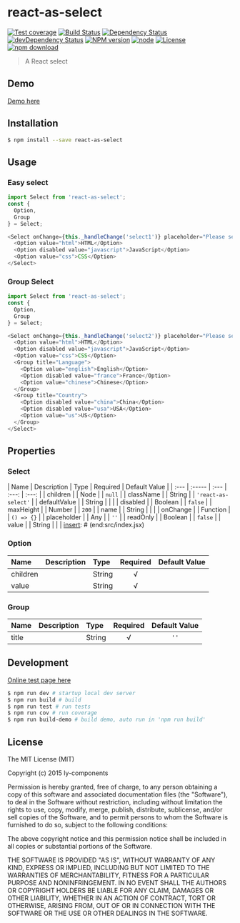 # react-as-select

[![Test coverage](https://img.shields.io/coveralls/ly-components/react-as-select.svg?style=flat-square)](https://coveralls.io/r/ly-components/react-as-select?branch=master)
[![Build Status](https://travis-ci.org/ly-components/react-as-select.png)](https://travis-ci.org/ly-components/react-as-select)
[![Dependency Status](https://david-dm.org/ly-components/react-as-select.svg)](https://david-dm.org/ly-components/react-as-select)
[![devDependency Status](https://david-dm.org/ly-components/react-as-select/dev-status.svg)](https://david-dm.org/ly-components/react-as-select#info=devDependencies)
[![NPM version](http://img.shields.io/npm/v/react-as-select.svg?style=flat-square)](http://npmjs.org/package/react-as-select)
[![node](https://img.shields.io/badge/node.js-%3E=_4.0-green.svg?style=flat-square)](http://nodejs.org/download/)
[![License](http://img.shields.io/npm/l/react-as-select.svg?style=flat-square)](LICENSE)
[![npm download](https://img.shields.io/npm/dm/react-as-select.svg?style=flat-square)](https://npmjs.org/package/react-as-select)

> A React select

## Demo

[Demo here](http://ly-components.github.io/react-as-select/demo/index.html)

## Installation

```bash
$ npm install --save react-as-select
```

## Usage

### Easy select

```js
import Select from 'react-as-select';
const {
  Option,
  Group
} = Select;

<Select onChange={this._handleChange('select1')} placeholder="Please select" value={this.state.select1} >
  <Option value="html">HTML</Option>
  <Option disabled value="javascript">JavaScript</Option>
  <Option value="css">CSS</Option>
</Select>
```

### Group Select

```js
import Select from 'react-as-select';
const {
  Option,
  Group
} = Select;

<Select onChange={this._handleChange('select2')} placeholder="Please select" value={this.state.select2} >
  <Option value="html">HTML</Option>
  <Option disabled value="javascript">JavaScript</Option>
  <Option value="css">CSS</Option>
  <Group title="Language">
    <Option value="english">English</Option>
    <Option disabled value="france">France</Option>
    <Option value="chinese">Chinese</Option>
  </Group>
  <Group title="Country">
    <Option disabled value="china">China</Option>
    <Option disabled value="usa">USA</Option>
    <Option value="us">US</Option>
  </Group>
</Select>
```

## Properties

### Select

[insert]: # (start:src/index.jsx|doc)
| Name | Description | Type | Required | Default Value |
| :--- | :----- | :--- | :---: | :---: |
| children |  | Node |  | `null` |
| className |  | String |  | `'react-as-select'` |
| defaultValue |  | String |  |  |
| disabled |  | Boolean |  | `false` |
| maxHeight |  | Number |  | `200` |
| name |  | String |  |  |
| onChange |  | Function |  | `() => {}` |
| placeholder |  | Any |  | `''` |
| readOnly |  | Boolean |  | `false` |
| value |  | String |  |  |
[insert]: # (end:src/index.jsx)

### Option

| Name | Description | Type | Required | Default Value |
| :--- | :----- | :--- | :---: | :---: |
| children |  | String | √ |  |
| value |  | String | √ |  |

### Group

| Name | Description | Type | Required | Default Value |
| :--- | :----- | :--- | :---: | :---: |
| title |  | String | √ | `''` |

## Development

[Online test page here](http://ly-components.github.io/react-as-select/test/test.html)

```bash
$ npm run dev # startup local dev server
$ npm run build # build
$ npm run test # run tests
$ npm run cov # run coverage
$ npm run build-demo # build demo, auto run in 'npm run build'
```

## License

The MIT License (MIT)

Copyright (c) 2015 ly-components

Permission is hereby granted, free of charge, to any person obtaining a copy
of this software and associated documentation files (the "Software"), to deal
in the Software without restriction, including without limitation the rights
to use, copy, modify, merge, publish, distribute, sublicense, and/or sell
copies of the Software, and to permit persons to whom the Software is
furnished to do so, subject to the following conditions:

The above copyright notice and this permission notice shall be included in all
copies or substantial portions of the Software.

THE SOFTWARE IS PROVIDED "AS IS", WITHOUT WARRANTY OF ANY KIND, EXPRESS OR
IMPLIED, INCLUDING BUT NOT LIMITED TO THE WARRANTIES OF MERCHANTABILITY,
FITNESS FOR A PARTICULAR PURPOSE AND NONINFRINGEMENT. IN NO EVENT SHALL THE
AUTHORS OR COPYRIGHT HOLDERS BE LIABLE FOR ANY CLAIM, DAMAGES OR OTHER
LIABILITY, WHETHER IN AN ACTION OF CONTRACT, TORT OR OTHERWISE, ARISING FROM,
OUT OF OR IN CONNECTION WITH THE SOFTWARE OR THE USE OR OTHER DEALINGS IN THE
SOFTWARE.
